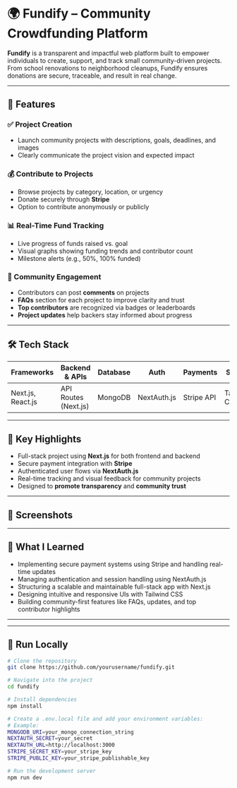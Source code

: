 # 🌍 Fundify – Community Crowdfunding Platform

**Fundify** is a transparent and impactful web platform built to empower individuals to create, support, and track small community-driven projects. From school renovations to neighborhood cleanups, Fundify ensures donations are secure, traceable, and result in real change.

---

## 🚀 Features

### ✅ Project Creation
- Launch community projects with descriptions, goals, deadlines, and images
- Clearly communicate the project vision and expected impact

### 💰 Contribute to Projects
- Browse projects by category, location, or urgency
- Donate securely through **Stripe**
- Option to contribute anonymously or publicly

### 📊 Real-Time Fund Tracking
- Live progress of funds raised vs. goal
- Visual graphs showing funding trends and contributor count
- Milestone alerts (e.g., 50%, 100% funded)

### 💬 Community Engagement
- Contributors can post **comments** on projects
- **FAQs** section for each project to improve clarity and trust
- **Top contributors** are recognized via badges or leaderboards
- **Project updates** help backers stay informed about progress

---

## 🛠️ Tech Stack

| Frameworks       | Backend & APIs        | Database | Auth            | Payments     | Styling         |
|------------------|------------------------|----------|------------------|---------------|------------------|
| Next.js, React.js | API Routes (Next.js)   | MongoDB  | NextAuth.js      | Stripe API    | Tailwind CSS     |

---

## 📌 Key Highlights

- Full-stack project using **Next.js** for both frontend and backend
- Secure payment integration with **Stripe**
- Authenticated user flows via **NextAuth.js**
- Real-time tracking and visual feedback for community projects
- Designed to **promote transparency** and **community trust**

---

## 📸 Screenshots


---

## 🧠 What I Learned

- Implementing secure payment systems using Stripe and handling real-time updates
- Managing authentication and session handling using NextAuth.js
- Structuring a scalable and maintainable full-stack app with Next.js
- Designing intuitive and responsive UIs with Tailwind CSS
- Building community-first features like FAQs, updates, and top contributor highlights

---



---

## 📁 Run Locally

```bash
# Clone the repository
git clone https://github.com/yourusername/fundify.git

# Navigate into the project
cd fundify

# Install dependencies
npm install

# Create a .env.local file and add your environment variables:
# Example:
MONGODB_URI=your_mongo_connection_string
NEXTAUTH_SECRET=your_secret
NEXTAUTH_URL=http://localhost:3000
STRIPE_SECRET_KEY=your_stripe_key
STRIPE_PUBLIC_KEY=your_stripe_publishable_key

# Run the development server
npm run dev

